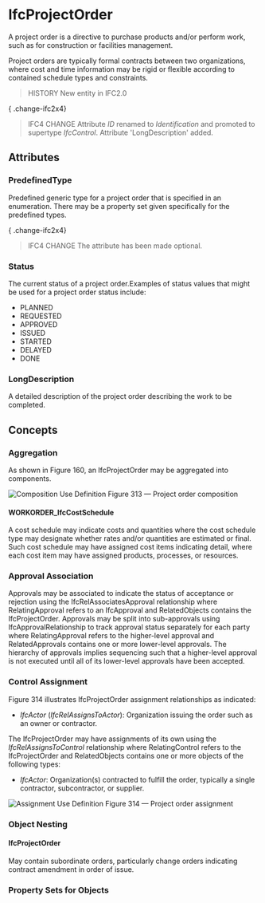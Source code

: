 # IfcProjectOrder

A project order is a directive to purchase products and/or perform work, such as for construction or facilities management.

Project orders are typically formal contracts between two organizations, where cost and time information may be rigid or flexible according to contained schedule types and constraints.

> HISTORY  New entity in IFC2.0

{ .change-ifc2x4}
> IFC4 CHANGE  Attribute _ID_ renamed to _Identification_ and promoted to supertype _IfcControl_. Attribute 'LongDescription' added.

## Attributes

### PredefinedType
Predefined generic type for a project order that is specified in an enumeration. There may be a property set given specifically for the predefined types.

{ .change-ifc2x4}
> IFC4 CHANGE The attribute has been made optional.

### Status
The current status of a project order.Examples of status values that might be used for a project order status include:
* PLANNED
* REQUESTED
* APPROVED
* ISSUED
* STARTED
* DELAYED
* DONE

### LongDescription
A detailed description of the project order describing the work to be completed.

## Concepts

### Aggregation

As shown in Figure 160, an IfcProjectOrder may be aggregated into components.


![Composition Use Definition](../../../../figures/ifcprojectorder-composition.png)
Figure 313 — Project order composition

#### WORKORDER_IfcCostSchedule

A cost schedule may indicate costs and quantities where the cost schedule type may designate whether rates and/or quantities are estimated or final.  Such cost schedule may have assigned cost items indicating detail, where each cost item may have assigned products, processes, or resources.

### Approval Association

Approvals may be associated to indicate the status of acceptance or rejection using the IfcRelAssociatesApproval relationship where RelatingApproval refers to an IfcApproval and RelatedObjects contains the IfcProjectOrder. Approvals may be split into sub-approvals using IfcApprovalRelationship to track approval status separately for each party where RelatingApproval refers to the higher-level approval and RelatedApprovals contains one or more lower-level approvals. The hierarchy of approvals implies sequencing such that a higher-level approval is not executed until all of its lower-level approvals have been accepted.


### Control Assignment

Figure 314 illustrates IfcProjectOrder assignment relationships as indicated:


* *IfcActor* (*IfcRelAssignsToActor*): Organization issuing the order such as an owner or contractor.


 The IfcProjectOrder may have assignments of its own using the *IfcRelAssignsToControl* relationship where RelatingControl refers to the IfcProjectOrder and RelatedObjects contains one or more objects of the following types:

* *IfcActor*: Organization(s) contracted to fulfill the order, typically a single contractor, subcontractor, or supplier.


![Assignment Use Definition](../../../../figures/ifcprojectorder-assignment.png)
Figure 314 — Project order assignment


### Object Nesting



#### IfcProjectOrder

May contain subordinate orders, particularly change orders indicating contract amendment in order of issue.

### Property Sets for Objects




